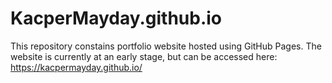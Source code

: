 # KacperMayday.github.io
This repository constains portfolio website hosted using GitHub Pages. The website is currently at an early stage, but can be accessed here: https://kacpermayday.github.io/
